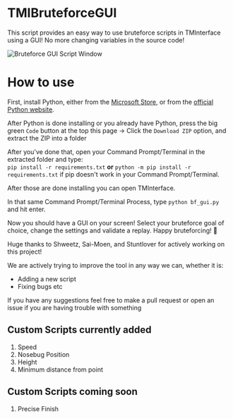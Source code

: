# TMIBruteforceGUI
This script provides an easy way to use bruteforce scripts in TMInterface using a GUI! No more changing variables in the source code!

![Bruteforce GUI Script Window](https://cdn.discordapp.com/attachments/1023241364751777904/1052246409245626448/script.png)

# How to use
First, install Python, either from the [Microsoft Store](https://apps.microsoft.com/store/detail/python-311/9NRWMJP3717K), or from the [official Python website](https://www.python.org/downloads/release/python-3111/).

After Python is done installing or you already have Python, press the big green `Code` button at the top this page -> Click the `Download ZIP` option, and extract the ZIP into a folder

After you've done that, open your Command Prompt/Terminal in the extracted folder and type:\
`pip install -r requirements.txt`
**or**
`python -m pip install -r requirements.txt` if pip doesn't work in your Command Prompt/Terminal. 

After those are done installing you can open TMInterface.

In that same Command Prompt/Terminal Process, type `python bf_gui.py` and hit enter. 

Now you should have a GUI on your screen! Select your bruteforce goal of choice, change the settings and validate a replay. Happy bruteforcing! :partying_face:

Huge thanks to Shweetz, Sai-Moen, and Stuntlover for actively working on this project!


We are actively trying to improve the tool in any way we can, whether it is:
 - Adding a new script
 - Fixing bugs etc

If you have any suggestions feel free to make a pull request or open an issue if you are having trouble with something

## Custom Scripts currently added
1. Speed
2. Nosebug Position
3. Height
4. Minimum distance from point

## Custom Scripts coming soon
1. Precise Finish

